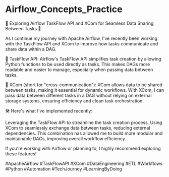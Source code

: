 # Airflow_Concepts_Practice

🚀 Exploring Airflow TaskFlow API and XCom for Seamless Data Sharing Between Tasks 🚀

As I continue my journey with Apache Airflow, I’ve recently been working with the TaskFlow API and XCom to improve how tasks communicate and share data within a DAG.

🔄 TaskFlow API: Airflow's TaskFlow API simplifies task creation by allowing Python functions to be used directly as tasks. This makes DAGs more readable and easier to manage, especially when passing data between tasks.

🔗 XCom (short for "cross-communication"): XCom allows data to be shared between tasks, making it essential for dynamic workflows. With XCom, I can pass data between different tasks in a DAG without relying on external storage systems, ensuring efficiency and clean task orchestration.

🛠️ Here's what I've implemented recently:

Leveraging the TaskFlow API to streamline the task creation process.
Using XCom to seamlessly exchange data between tasks, reducing external dependencies.
This combination has allowed me to build more modular and maintainable DAGs, improving overall workflow efficiency.

If you're working with Airflow or planning to, I highly recommend exploring these features!

#ApacheAirflow #TaskFlowAPI #XCom #DataEngineering #ETL #Workflows #Python #Automation #TechJourney #LearningByDoing
